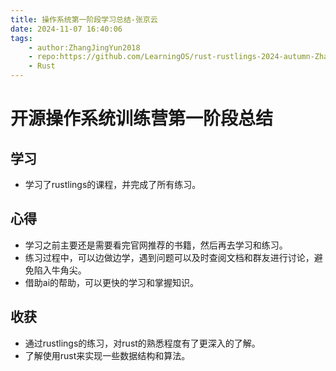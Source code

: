 ```yaml
---
title: 操作系统第一阶段学习总结-张京云
date: 2024-11-07 16:40:06
tags:
    - author:ZhangJingYun2018
    - repo:https://github.com/LearningOS/rust-rustlings-2024-autumn-ZhangJingYun2018
    - Rust
---
```



# 开源操作系统训练营第一阶段总结

## 学习
- 学习了rustlings的课程，并完成了所有练习。

## 心得
- 学习之前主要还是需要看完官网推荐的书籍，然后再去学习和练习。
- 练习过程中，可以边做边学，遇到问题可以及时查阅文档和群友进行讨论，避免陷入牛角尖。
- 借助ai的帮助，可以更快的学习和掌握知识。

## 收获
- 通过rustlings的练习，对rust的熟悉程度有了更深入的了解。
- 了解使用rust来实现一些数据结构和算法。

